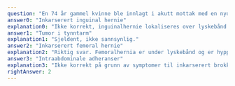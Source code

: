 ```yaml
---
question: "En 74 år gammel kvinne ble innlagt i akutt mottak med en nyoppstått, smertefull hevelse til høyre for os pubis og litt under lyskebåndet. Hun kaster opp, har ikke hatt avføring og abdomen er noe utspilt, slik at diagnosen ileus stilles. Hva er mest sannsynlig årsak til ileus hos denne pasient?"
answer0: "Inkarserert inguinal hernie"
explanation0: "Ikke korrekt, inguinalhernie lokaliseres over lyskebånd."
answer1: "Tumor i tynntarm"
explanation1: "Sjeldent, ikke sannsynlig."
answer2: "Inkarserert femoral hernie"
explanation2: "Riktig svar. Femoralhernia er under lyskebånd og er hyppigst hos eldre kvinner."
answer3: "Intraabdominale adheranser"
explanation3: "Ikke korrekt på grunn av symptomer til inkarserert brokk."
rightAnswer: 2
---
```

